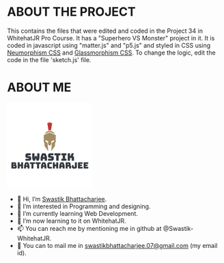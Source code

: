 # ABOUT THE PROJECT
This contains the files that were edited and coded in the Project 34 in WhitehatJR Pro Course. It has a "Superhero VS Monster" project in it. It is coded in javascript using "matter.js" and "p5.js" and styled in CSS using [Neumorphism CSS](https://neumorphism.io/#e0e0e0) and [Glassmorphism CSS](https://glassmorphism.com/). To change the logic, edit the code in the file 'sketch.js' file.




# ABOUT ME

![My Image](https://github.com/Swastik-WhitehatJR/Class-23/blob/main/swastik.png)

- 👋 Hi, I’m [Swastik Bhattacharjee](https://github.com/Swastik-WhitehatJR).
- 👀 I’m interested in Programming and designing.
- 🌱 I’m currently learning Web Development.
- 💞️ I’m now learning to it on WhitehatJR.
- 📫 You can reach me by mentioning me in github at @Swastik-WhitehatJR.
- 💌 You can to mail me in swastikbhattacharjee.07@gmail.com (my email id).
